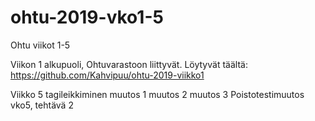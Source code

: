 # ohtu-2019-vko1-5
Ohtu viikot 1-5


Viikon 1 alkupuoli, Ohtuvarastoon liittyvät. Löytyvät täältä: https://github.com/Kahvipuu/ohtu-2019-viikko1

Viikko 5 tagileikkiminen
muutos 1
muutos 2
muutos 3
Poistotestimuutos vko5, tehtävä 2